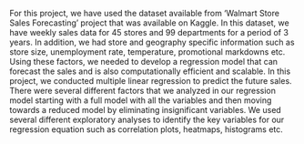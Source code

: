 For this project, we have used the dataset available from ‘Walmart Store Sales Forecasting’ project that was available on Kaggle. 
In this dataset, we have weekly sales data for 45 stores and 99 departments for a period of 3 years. 
In addition, we had store and geography specific information such as store size, unemployment rate, temperature, promotional markdowns etc. 
Using these factors, we needed to develop a regression model that can forecast the sales and is also computationally efficient and scalable.
In this project, we conducted multiple linear regression to predict the future sales. 
There were several different factors that we analyzed in our regression model starting with a full model with all the variables and then moving towards a reduced model by eliminating insignificant variables. 
We used several different exploratory analyses to identify the key variables for our regression equation such as correlation plots, heatmaps, histograms etc.
